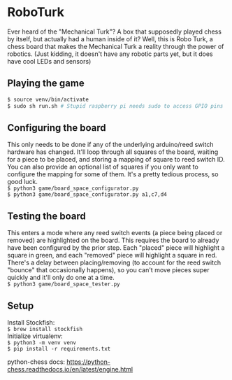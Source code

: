 # RoboTurk
Ever heard of the "Mechanical Turk"? A box that supposedly played chess by itself, but actually had a human inside of it? Well, this is Robo Turk, a chess board that makes the Mechanical Turk a reality through the power of robotics. (Just kidding, it doesn't have any robotic parts yet, but it does have cool LEDs and sensors)

## Playing the game
```bash
$ source venv/bin/activate
$ sudo sh run.sh # Stupid raspberry pi needs sudo to access GPIO pins
```

## Configuring the board
This only needs to be done if any of the underlying arduino/reed switch hardware has changed. It'll loop through all squares of the board, waiting for a piece to be placed, and storing a mapping of square to reed switch ID. You can also provide an optional list of squares if you only want to configure the mapping for some of them. It's a pretty tedious process, so good luck.  
`$ python3 game/board_space_configurator.py`  
`$ python3 game/board_space_configurator.py a1,c7,d4`

## Testing the board
This enters a mode where any reed switch events (a piece being placed or removed) are highlighted on the board. This requires the board to already have been configured by the prior step. Each "placed" piece will highlight a square in green, and each "removed" piece will highlight a square in red. There's a delay between placing/removing (to account for the reed switch "bounce" that occasionally happens), so you can't move pieces super quickly and it'll only do one at a time.  
`$ python3 game/board_space_tester.py`


## Setup
Install Stockfish:  
`$ brew install stockfish`  
Initialize virtualenv:  
`$ python3 -m venv venv`  
`$ pip install -r requirements.txt`  

python-chess docs: https://python-chess.readthedocs.io/en/latest/engine.html  
